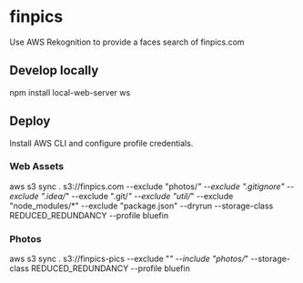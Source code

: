 # finpics
Use AWS Rekognition to provide a faces search of finpics.com

## Develop locally
npm install local-web-server
ws

## Deploy
Install AWS CLI and configure profile credentials.

### Web Assets
aws s3 sync . s3://finpics.com --exclude "photos/*" --exclude ".gitignore" --exclude ".idea/*" --exclude ".git/*" --exclude "util/*" --exclude "node_modules/*" --exclude "package.json" --dryrun --storage-class REDUCED_REDUNDANCY --profile bluefin

### Photos
aws s3 sync . s3://finpics-pics --exclude "*" --include "photos/*" --storage-class REDUCED_REDUNDANCY --profile bluefin
